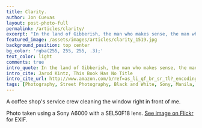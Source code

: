 ```yaml
---
title: Clarity.
author: Jon Cuevas
layout: post-photo-full
permalink: /articles/clarity/
excerpt: "In the land of Gibberish, the man who makes sense, the man who speaks clearly, clearly speaks nonsense."
featured_image: /assets/images/articles/clarity_1519.jpg
background_position: top center
bg_color: 'rgba(255, 255, 255, .3);'
text_color: light
comments: true
intro_quote: In the land of Gibberish, the man who makes sense, the man who speaks clearly, clearly speaks nonsense.
intro_cite: Jarod Kintz, This Book Has No Title
intro_cite_url: http://www.amazon.com/b/ref=as_li_qf_br_sr_tl?_encoding=UTF8&camp=1789&creative=9325&linkCode=ur2&node=6408942011&tag=archdigi-20&linkId=EMF52N7DPVQNGM7P
tags: [Photography, Street Photography, Black and White, Sony, Manila, Streets of Manila, Mirrorless]
---
```


A coffee shop's service crew cleaning the window right in front of me.

Photo taken using a Sony A6000 with a SEL50F18 lens. [See image on Flickr][1] for EXIF.


[1]: https://www.flickr.com/photos/archondigital/16434682981/